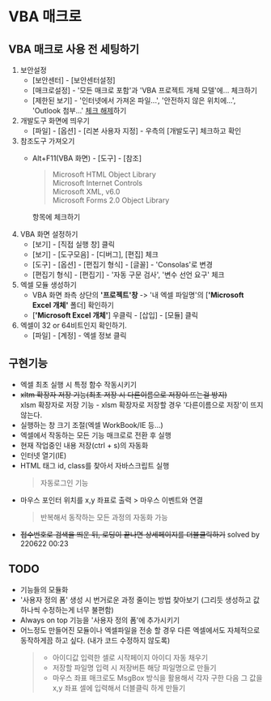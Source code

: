 # VBA 매크로
## VBA 매크로 사용 전 세팅하기
1. 보안설정  
    * [보안센터] - [보안센터설정]  
    * [매크로설정] - '모든 매크로 포함'과 'VBA 프로젝트 개체 모델'에... 체크하기  
    * [제한된 보기] - '인터넷에서 가져온 파일...', '안전하지 않은 위치에...', 'Outlook 첨부...' <u>체크 해제</u>하기  
1. 개발도구 화면에 띄우기  
    * [파일] - [옵션] - [리본 사용자 지정] - 우측의 [개발도구] 체크하고 확인
2. 참조도구 가져오기  
    * Alt+F11(VBA 화면) - [도구] - [참조] 
        > Microsoft HTML Object Library  
        > Microsoft Internet Controls  
        > Microsoft XML, v6.0  
        > Microsoft Forms 2.0 Object Library    

        항목에 체크하기
3. VBA 화면 설정하기  
    * [보기] - [직접 실행 창] 클릭  
    * [보기] - [도구모음] - [디버그], [편집] 체크  
    * [도구] - [옵션] - [편집기 형식] - [글꼴] - 'Consolas'로 변경
    * [편집기 형식] - [편집기] - '자동 구문 검사', '변수 선언 요구' 체크  
4. 엑셀 모듈 생성하기
    - VBA 화면 좌측 상단의 **'프로젝트'창** -> '내 엑셀 파일명'의 [**'Microsoft Excel 개체'** 폴더] 확인하기
    - [**'Microsoft Excel 개체'**] 우클릭 - [삽입] - [모듈] 클릭
5. 엑셀이 32 or 64비트인지 확인하기.
    * [파일] - [계정] - 엑셀 정보 클릭
## 구현기능
* 엑셀 최초 실행 시 특정 함수 작동시키기
* ~~xltm 확장자 저장 기능(최초 저장 시 다른이름으로 저장이 뜨는걸 방지)~~  
    xlsm 확장자로 저장 기능 - xlsm 확장자로 저장할 경우 '다른이름으로 저장'이 뜨지 않는다.
* 실행하는 창 크기 조절(엑셀 WorkBook/IE 등...)
* 엑셀에서 작동하는 모든 기능 매크로로 전환 후 실행
* 현재 작업중인 내용 저장(ctrl + s)의 자동화
* 인터넷 열기(IE)
* HTML 태그 id, class를 찾아서 자바스크립트 실행
    > 자동로그인 기능
* 마우스 포인터 위치를 x,y 좌표로 출력 > 마우스 이벤트와 연결
    > 반복해서 동작하는 모든 과정의 자동화 가능
* ~~접수번호로 검색을 띄운 뒤, 로딩이 끝나면 상세페이지를 더블클릭하기~~ solved by 220622 00:23

## TODO
* 기능들의 모듈화
* '사용자 정의 폼' 생성 시 번거로운 과정 줄이는 방법 찾아보기 (그리듯 생성하고 값 하나씩 수정하는게 너무 불편함)
* Always on top 기능을 '사용자 정의 폼'에 추가시키기
* 어느정도 만들어진 모듈이나 엑셀파일을 전송 할 경우 다른 엑셀에서도 자체적으로 동작하게끔 하고 싶다. (내가 코드 수정하지 않도록)
    > * 아이디값 입력한 셀로 시작페이지 아이디 자동 채우기  
    > * 저장할 파일명 입력 시 저장버튼 해당 파일명으로 만들기  
    > * 마우스 좌표 매크로도 MsgBox 방식을 활용해서 각자 구한 다음 그 값을 x,y 좌표 셀에 입력해서 더블클릭 하게 만들기
